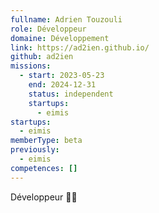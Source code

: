 ```yaml
---
fullname: Adrien Touzouli
role: Développeur
domaine: Développement
link: https://ad2ien.github.io/
github: ad2ien
missions:
  - start: 2023-05-23
    end: 2024-12-31
    status: independent
    startups:
      - eimis
startups:
  - eimis
memberType: beta
previously:
  - eimis
competences: []
---
```

Développeur 🧑‍💻